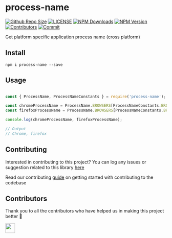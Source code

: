 # process-name
[![Github Repo Size](https://img.shields.io/github/repo-size/arshadkazmi42/process-name.svg)](https://github.com/arshadkazmi42/process-name)
[![LICENSE](https://img.shields.io/npm/l/process-name.svg)](https://github.com/arshadkazmi42/process-name/blob/master/LICENSE)
[![NPM Downloads](https://img.shields.io/npm/dt/process-name.svg)](https://www.npmjs.com/package/process-name)
[![NPM Version](https://img.shields.io/npm/v/process-name.svg)](https://www.npmjs.com/package/process-name)
[![Contributors](https://img.shields.io/github/contributors/arshadkazmi42/process-name.svg)](https://github.com/arshadkazmi42/process-name/graphs/contributors)
[![Commit](https://img.shields.io/github/last-commit/arshadkazmi42/process-name.svg)](https://github.com/arshadkazmi42/process-name/commits/master)

Get platform specific application process name (cross platform)

## Install

```
npm i process-name --save
```

## Usage

```javascript

const { ProcessName, ProcessNameConstants } = require('process-name');

const chromeProcessName = ProcessName.BROWSERS[ProcessNameConstants.BROWSERS.CHROME][process.platform];
const firefoxProcessName = ProcessName.BROWSERS[ProcessNameConstants.BROWSERS.FIREFOX][process.platform];

console.log(chromeProcessName, firefoxProcessName);

// Output
// Chrome, firefox

```

## Contributing

Interested in contributing to this project?
You can log any issues or suggestion related to this library [here](https://github.com/arshadkazmi42/process-name/issues/new)

Read our contributing [guide](CONTRIBUTING.md) on getting started with contributing to the codebase

## Contributors

Thank you to all the contributors who have helped us in making this project better :raised_hands:

<a href="https://github.com/arshadkazmi42"><img src="https://github.com/arshadkazmi42.png" width="30" /></a>
